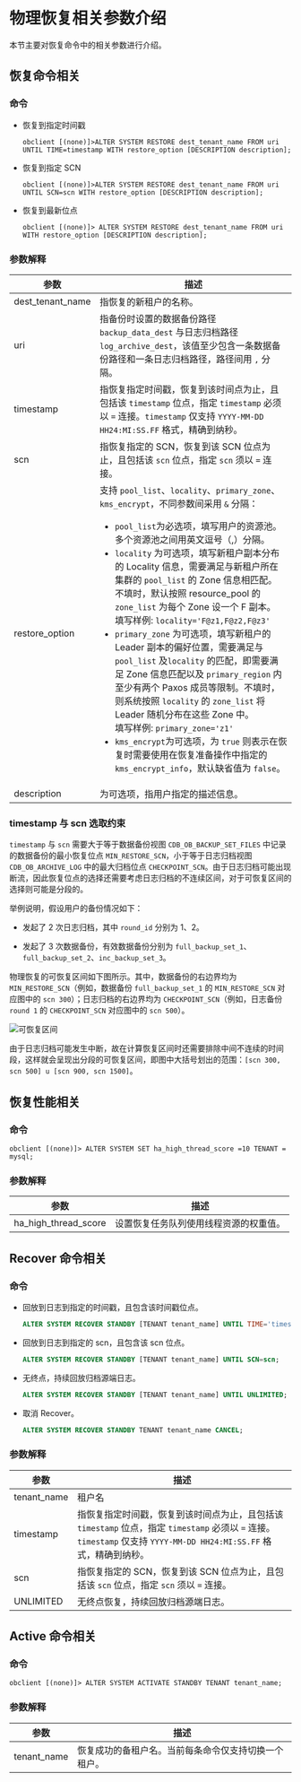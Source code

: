# 物理恢复相关参数介绍

本节主要对恢复命令中的相关参数进行介绍。

## 恢复命令相关

### 命令

* 恢复到指定时间戳

   ```shell
   obclient [(none)]>ALTER SYSTEM RESTORE dest_tenant_name FROM uri UNTIL TIME=timestamp WITH restore_option [DESCRIPTION description];
   ```

* 恢复到指定 SCN

   ```shell
   obclient [(none)]>ALTER SYSTEM RESTORE dest_tenant_name FROM uri UNTIL SCN=scn WITH restore_option [DESCRIPTION description];
   ```

* 恢复到最新位点

   ```shell
   obclient [(none)]> ALTER SYSTEM RESTORE dest_tenant_name FROM uri WITH restore_option [DESCRIPTION description];
   ```

### 参数解释

|         参数        |     描述      |
|--------------------|--------------|
| dest_tenant_name   | 指恢复的新租户的名称。 |
| uri                | 指备份时设置的数据备份路径 `backup_data_dest` 与日志归档路径 `log_archive_dest`，该值至少包含一条数据备份路径和一条日志归档路径，路径间用 `,` 分隔。    |
| timestamp          | 指恢复指定时间戳，恢复到该时间点为止，且包括该 `timestamp` 位点，指定 `timestamp` 必须以 `=` 连接。`timestamp` 仅支持 `YYYY-MM-DD HH24:MI:SS.FF` 格式，精确到纳秒。|
| scn                | 指恢复指定的 SCN，恢复到该 SCN 位点为止，且包括该 `scn` 位点，指定 `scn` 须以 `=` 连接。|
| restore_option     | 支持 `pool_list`、`locality`、`primary_zone`、`kms_encrypt`，不同参数间采用 `&` 分隔： <ul><li>`pool_list`为必选项，填写用户的资源池。多个资源池之间用英文逗号（,）分隔。</li>  <li>`locality` 为可选项，填写新租户副本分布的 Locality 信息，需要满足与新租户所在集群的 `pool_list` 的 Zone 信息相匹配。 不填时，默认按照 resource_pool 的 `zone_list` 为每个 Zone 设一个 F 副本。</br>填写样例: `locality='F@z1,F@z2,F@z3'` <li> `primary_zone` 为可选项，填写新租户的 Leader 副本的偏好位置，需要满足与  `pool_list` 及`locality` 的匹配，即需要满足 Zone 信息匹配以及 `primary_region` 内至少有两个 Paxos 成员等限制。不填时，则系统按照 `locality` 的 `zone_list` 将 Leader 随机分布在这些 Zone 中。 </br>填写样例: `primary_zone='z1'`</li> <li>`kms_encrypt`为可选项，为 `true` 则表示在恢复时需要使用在恢复准备操作中指定的 `kms_encrypt_info`，默认缺省值为 `false`。 </li></ul>   |
| description |为可选项，指用户指定的描述信息。 |

### timestamp 与 scn 选取约束

`timestamp` 与 `scn` 需要大于等于数据备份视图 `CDB_OB_BACKUP_SET_FILES` 中记录的数据备份的最小恢复位点 `MIN_RESTORE_SCN`，小于等于日志归档视图 `CDB_OB_ARCHIVE_LOG` 中的最大归档位点 `CHECKPOINT_SCN`。由于日志归档可能出现断流，因此恢复位点的选择还需要考虑日志归档的不连续区间，对于可恢复区间的选择则可能是分段的。

举例说明，假设用户的备份情况如下：

* 发起了 2 次日志归档，其中 `round_id` 分别为 1、2。

* 发起了 3 次数据备份，有效数据备份分别为 `full_backup_set_1`、 `full_backup_set_2`、`inc_backup_set_3`。

物理恢复的可恢复区间如下图所示。其中，数据备份的右边界均为 `MIN_RESTORE_SCN`（例如，数据备份 `full_backup_set_1` 的 `MIN_RESTORE_SCN` 对应图中的 `scn 300`）；日志归档的右边界均为 `CHECKPOINT_SCN`（例如，日志备份 `round 1` 的 `CHECKPOINT_SCN` 对应图中的 `scn 500`）。

![可恢复区间](https://obbusiness-private.oss-cn-shanghai.aliyuncs.com/doc/img/observer-enterprise/V4.1.0/user-guide/backup-and-restore/restore-window.jpg)

由于日志归档可能发生中断，故在计算恢复区间时还需要排除中间不连续的时间段，这样就会呈现出分段的可恢复区间，即图中大括号划出的范围：`[scn 300, scn 500] u [scn 900, scn 1500]`。

## 恢复性能相关

### 命令

```shell
obclient [(none)]> ALTER SYSTEM SET ha_high_thread_score =10 TENANT = mysql;
```

### 参数解释

|         参数                |     描述                                        |
|-----------------------------|------------------------------------------------|
| ha_high_thread_score         |  设置恢复任务队列使用线程资源的权重值。            |

## Recover 命令相关

### 命令

* 回放到日志到指定的时间戳，且包含该时间戳位点。

  ```sql
  ALTER SYSTEM RECOVER STANDBY [TENANT tenant_name] UNTIL TIME='timestamp';
  ```

* 回放到日志到指定的 scn，且包含该 scn 位点。

  ```sql
  ALTER SYSTEM RECOVER STANDBY [TENANT tenant_name] UNTIL SCN=scn;
  ```

* 无终点，持续回放归档源端日志。

  ```sql
  ALTER SYSTEM RECOVER STANDBY [TENANT tenant_name] UNTIL UNLIMITED;
  ```

* 取消 Recover。

  ```sql
  ALTER SYSTEM RECOVER STANDBY TENANT tenant_name CANCEL;
  ```

### 参数解释

|         参数                |     描述                                        |
|-----------------------------|------------------------------------------------|
| tenant_name         |  租户名            |
| timestamp          | 指恢复指定时间戳，恢复到该时间点为止，且包括该 `timestamp` 位点，指定 `timestamp` 必须以 `=` 连接。`timestamp` 仅支持 `YYYY-MM-DD HH24:MI:SS.FF` 格式，精确到纳秒。|
| scn                | 指恢复指定的 SCN，恢复到该 SCN 位点为止，且包括该 `scn` 位点，指定 `scn` 须以 `=` 连接。|
| UNLIMITED                | 无终点恢复，持续回放归档源端日志。|

## Active 命令相关

### 命令

```shell
obclient [(none)]> ALTER SYSTEM ACTIVATE STANDBY TENANT tenant_name;
```

### 参数解释

|         参数        |     描述           |
|--------------------|-------------------|
| tenant_name         | 恢复成功的备租户名。当前每条命令仅支持切换一个租户。|
